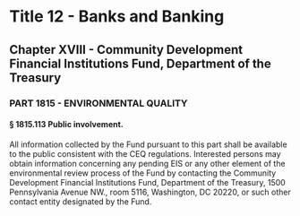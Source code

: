 
# Title 12 - Banks and Banking
## Chapter XVIII - Community Development Financial Institutions Fund, Department of the Treasury
### PART 1815 - ENVIRONMENTAL QUALITY
#### § 1815.113 Public involvement.

All information collected by the Fund pursuant to this part shall be available to the public consistent with the CEQ regulations. Interested persons may obtain information concerning any pending EIS or any other element of the environmental review process of the Fund by contacting the Community Development Financial Institutions Fund, Department of the Treasury, 1500 Pennsylvania Avenue NW., room 5116, Washington, DC 20220, or such other contact entity designated by the Fund.
